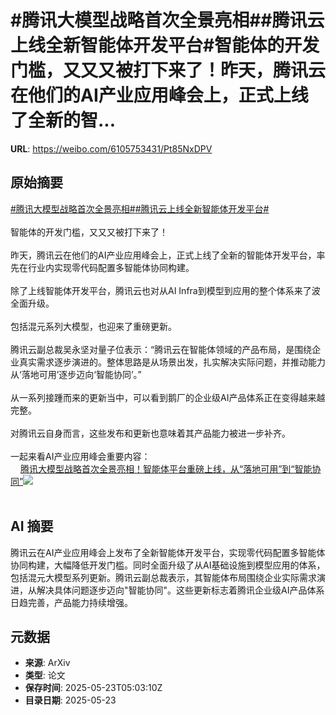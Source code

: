 # #腾讯大模型战略首次全景亮相##腾讯云上线全新智能体开发平台#智能体的开发门槛，又又又被打下来了！昨天，腾讯云在他们的AI产业应用峰会上，正式上线了全新的智...

**URL**: https://weibo.com/6105753431/Pt85NxDPV

## 原始摘要

<a href="https://m.weibo.cn/search?containerid=231522type%3D1%26t%3D10%26q%3D%23%E8%85%BE%E8%AE%AF%E5%A4%A7%E6%A8%A1%E5%9E%8B%E6%88%98%E7%95%A5%E9%A6%96%E6%AC%A1%E5%85%A8%E6%99%AF%E4%BA%AE%E7%9B%B8%23&amp;extparam=%23%E8%85%BE%E8%AE%AF%E5%A4%A7%E6%A8%A1%E5%9E%8B%E6%88%98%E7%95%A5%E9%A6%96%E6%AC%A1%E5%85%A8%E6%99%AF%E4%BA%AE%E7%9B%B8%23" data-hide=""><span class="surl-text">#腾讯大模型战略首次全景亮相#</span></a><a href="https://m.weibo.cn/search?containerid=231522type%3D1%26t%3D10%26q%3D%23%E8%85%BE%E8%AE%AF%E4%BA%91%E4%B8%8A%E7%BA%BF%E5%85%A8%E6%96%B0%E6%99%BA%E8%83%BD%E4%BD%93%E5%BC%80%E5%8F%91%E5%B9%B3%E5%8F%B0%23&amp;extparam=%23%E8%85%BE%E8%AE%AF%E4%BA%91%E4%B8%8A%E7%BA%BF%E5%85%A8%E6%96%B0%E6%99%BA%E8%83%BD%E4%BD%93%E5%BC%80%E5%8F%91%E5%B9%B3%E5%8F%B0%23" data-hide=""><span class="surl-text">#腾讯云上线全新智能体开发平台#</span></a><br><br>智能体的开发门槛，又又又被打下来了！<br><br>昨天，腾讯云在他们的AI产业应用峰会上，正式上线了全新的智能体开发平台，率先在行业内实现零代码配置多智能体协同构建。<br><br>除了上线智能体开发平台，腾讯云也对从AI Infra到模型到应用的整个体系来了波全面升级。<br><br>包括混元系列大模型，也迎来了重磅更新。<br><br>腾讯云副总裁吴永坚对量子位表示：“腾讯云在智能体领域的产品布局，是围绕企业真实需求逐步演进的。整体思路是从场景出发，扎实解决实际问题，并推动能力从‘落地可用’逐步迈向‘智能协同’。”<br><br>从一系列接踵而来的更新当中，可以看到鹅厂的企业级AI产品体系正在变得越来越完整。<br><br>对腾讯云自身而言，这些发布和更新也意味着其产品能力被进一步补齐。<br><br>一起来看AI产业应用峰会重要内容：<br><a href="https://weibo.cn/sinaurl?u=https%3A%2F%2Fmp.weixin.qq.com%2Fs%2F5FjibRJ_cFRZ0vEg6DyIOw" data-hide=""><span class="url-icon"><img style="width: 1rem;height: 1rem" src="https://h5.sinaimg.cn/upload/2015/09/25/3/timeline_card_small_web_default.png" referrerpolicy="no-referrer"></span><span class="surl-text">腾讯大模型战略首次全景亮相！智能体平台重磅上线，从“落地可用”到“智能协同”</span></a><img style="" src="https://tvax2.sinaimg.cn/large/006Fd7o3gy1i1p9ijchwsj30zk0jpaqh.jpg" referrerpolicy="no-referrer"><br><br>

## AI 摘要

腾讯云在AI产业应用峰会上发布了全新智能体开发平台，实现零代码配置多智能体协同构建，大幅降低开发门槛。同时全面升级了从AI基础设施到模型应用的体系，包括混元大模型系列更新。腾讯云副总裁表示，其智能体布局围绕企业实际需求演进，从解决具体问题逐步迈向"智能协同"。这些更新标志着腾讯企业级AI产品体系日趋完善，产品能力持续增强。

## 元数据

- **来源**: ArXiv
- **类型**: 论文
- **保存时间**: 2025-05-23T05:03:10Z
- **目录日期**: 2025-05-23
